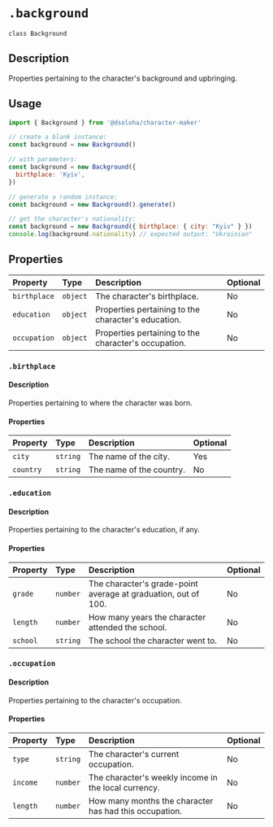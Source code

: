# `.background`

`class Background`

## Description

Properties pertaining to the character's background and upbringing.

## Usage

```js
import { Background } from '@dsoloha/character-maker'

// create a blank instance:
const background = new Background()

// with parameters:
const background = new Background({
  birthplace: 'Kyiv',
})

// generate a random instance:
const background = new Background().generate()

// get the character's nationality:
const background = new Background({ birthplace: { city: "Kyiv" } })
console.log(background.nationality) // expected output: "Ukrainian"
```

## Properties

| Property     | Type     | Description                                          | Optional |
|:-------------|:---------|:-----------------------------------------------------|:---------|
| `birthplace` | `object` | The character's birthplace.                          | No       |
| `education`  | `object` | Properties pertaining to the character's education.  | No       |
| `occupation` | `object` | Properties pertaining to the character's occupation. | No       |

### `.birthplace`

#### Description

Properties pertaining to where the character was born.

#### Properties

| Property  | Type     | Description              | Optional |
|:----------|:---------|:-------------------------|:---------|
| `city`    | `string` | The name of the city.    | Yes      |
| `country` | `string` | The name of the country. | No       |

### `.education`

#### Description

Properties pertaining to the character's education, if any.

#### Properties

| Property | Type     | Description                                                    | Optional |
|:---------|:---------|:---------------------------------------------------------------|:---------|
| `grade`  | `number` | The character's grade-point average at graduation, out of 100. | No       |
| `length` | `number` | How many years the character attended the school.              | No       |
| `school` | `string` | The school the character went to.                              | No       |

### `.occupation`

#### Description

Properties pertaining to the character's occupation.

#### Properties

| Property | Type     | Description                                            | Optional |
|:---------|:---------|:-------------------------------------------------------|:---------|
| `type`   | `string` | The character's current occupation.                    | No       |
| `income` | `number` | The character's weekly income in the local currency.   | No       |
| `length` | `number` | How many months the character has had this occupation. | No       |
